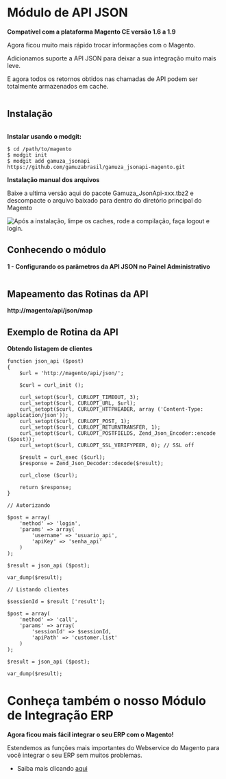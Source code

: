 <h1>Módulo de API JSON</h1>

**Compatível com a plataforma Magento CE versão 1.6 a 1.9**

Agora ficou muito mais rápido trocar informações com o Magento.

Adicionamos suporte a API JSON para deixar a sua integração muito mais leve.

E agora todos os retornos obtidos nas chamadas de API podem ser totalmente armazenados em cache.

<img src="https://dl.dropboxusercontent.com/u/10273516/github/jsonapi/gamuza-jsonapi-box.png" alt="" title="Gamuza JSON API - Magento - Box" />

<h2>Instalação</h2>

<img src="https://dl.dropboxusercontent.com/s/pqpp0x62kqov683/sempre-faca-backup.png" alt="" title="Atenção! Sempre faça um backup da sua loja antes de realizar qualquer modificação!" />

**Instalar usando o modgit:**

    $ cd /path/to/magento
    $ modgit init
    $ modgit add gamuza_jsonapi https://github.com/gamuzabrasil/gamuza_jsonapi-magento.git

**Instalação manual dos arquivos**

Baixe a ultima versão aqui do pacote Gamuza_JsonApi-xxx.tbz2 e descompacte o arquivo baixado para dentro do diretório principal do Magento

<img src="https://dl.dropboxusercontent.com/s/ir2vm6cyo3gl1v8/pos-instalacao.png" alt="Após a instalação, limpe os caches, rode a compilação, faça logout e login." title="Após a instalação, limpe os caches, rode a compilação, faça logout e login." />

<h2>Conhecendo o módulo</h2>

**1 - Configurando os parâmetros da API JSON no Painel Administrativo**

<img src="https://dl.dropboxusercontent.com/u/10273516/github/jsonapi/gamuza-jsonapi-config-admin.png" alt="" title="Gamuza JSON API - Magento - Configurando os parâmetros da API JSON no Painel Administrativo" />

<h2>Mapeamento das Rotinas da API</h2>

**http://magento/api/json/map**

<h2>Exemplo de Rotina da API</h2>

**Obtendo listagem de clientes**

    function json_api ($post)
    {
        $url = 'http://magento/api/json/';

        $curl = curl_init ();

        curl_setopt($curl, CURLOPT_TIMEOUT, 3);
        curl_setopt($curl, CURLOPT_URL, $url);
        curl_setopt($curl, CURLOPT_HTTPHEADER, array ('Content-Type: application/json'));
        curl_setopt($curl, CURLOPT_POST, 1);
        curl_setopt($curl, CURLOPT_RETURNTRANSFER, 1);
        curl_setopt($curl, CURLOPT_POSTFIELDS, Zend_Json_Encoder::encode ($post));
        curl_setopt($curl, CURLOPT_SSL_VERIFYPEER, 0); // SSL off

        $result = curl_exec ($curl);
        $response = Zend_Json_Decoder::decode($result);

        curl_close ($curl);

        return $response;
    }

    // Autorizando

    $post = array(
        'method' => 'login',
        'params' => array(
            'username' => 'usuario_api',
            'apiKey' => 'senha_api'
        )
    );

    $result = json_api ($post);
    
    var_dump($result);

    // Listando clientes

    $sessionId = $result ['result'];

    $post = array(
        'method' => 'call',
        'params' => array(
            'sessionId' => $sessionId,
            'apiPath' => 'customer.list'
        )
    );

    $result = json_api ($post);

    var_dump($result);


<h1>Conheça também o nosso Módulo de Integração ERP</h1>

**Agora ficou mais fácil integrar o seu ERP com o Magento!**

Estendemos as funções mais importantes do Webservice do Magento para você integrar o seu ERP sem muitos problemas.

* Saiba mais clicando [aqui](https://github.com/gamuzabrasil/gamuza_erp-magento)

<img src="https://dl.dropboxusercontent.com/s/o1e82sr4y162lay/gamuza-erp-box.png" alt="" title="Gamuza ERP - Magento - Box" />

